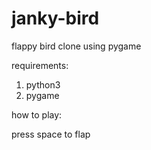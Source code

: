 # janky-bird
flappy bird clone using pygame

requirements:
1. python3
2. pygame

how to play:

press space to flap
